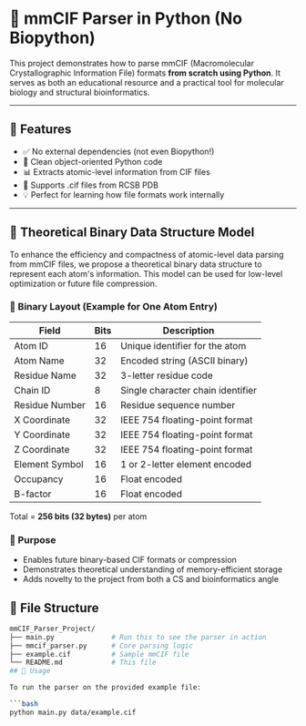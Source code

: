 # 🧬 mmCIF Parser in Python (No Biopython)

This project demonstrates how to parse mmCIF (Macromolecular Crystallographic Information File) formats **from scratch using Python**. It serves as both an educational resource and a practical tool for molecular biology and structural bioinformatics.

---

## 🚀 Features

- ✅ No external dependencies (not even Biopython!)
- 🧠 Clean object-oriented Python code
- 📊 Extracts atomic-level information from CIF files
- 📁 Supports .cif files from RCSB PDB
- 💡 Perfect for learning how file formats work internally

---

## 🧮 Theoretical Binary Data Structure Model

To enhance the efficiency and compactness of atomic-level data parsing from mmCIF files, we propose a theoretical binary data structure to represent each atom's information. This model can be used for low-level optimization or future file compression.

### 🧱 Binary Layout (Example for One Atom Entry)

| Field            | Bits | Description                          |
|------------------|------|--------------------------------------|
| Atom ID          | 16   | Unique identifier for the atom       |
| Atom Name        | 32   | Encoded string (ASCII binary)        |
| Residue Name     | 32   | 3-letter residue code                |
| Chain ID         | 8    | Single character chain identifier    |
| Residue Number   | 16   | Residue sequence number              |
| X Coordinate     | 32   | IEEE 754 floating-point format       |
| Y Coordinate     | 32   | IEEE 754 floating-point format       |
| Z Coordinate     | 32   | IEEE 754 floating-point format       |
| Element Symbol   | 16   | 1 or 2-letter element encoded        |
| Occupancy        | 16   | Float encoded                        |
| B-factor         | 16   | Float encoded                        |

Total = **256 bits (32 bytes)** per atom

### 🧬 Purpose

- Enables future binary-based CIF formats or compression
- Demonstrates theoretical understanding of memory-efficient storage
- Adds novelty to the project from both a CS and bioinformatics angle


## 📂 File Structure

```bash
mmCIF_Parser_Project/
├── main.py              # Run this to see the parser in action
├── mmcif_parser.py      # Core parsing logic
├── example.cif          # Sample mmCIF file
└── README.md            # This file
## 📌 Usage

To run the parser on the provided example file:

```bash
python main.py data/example.cif
